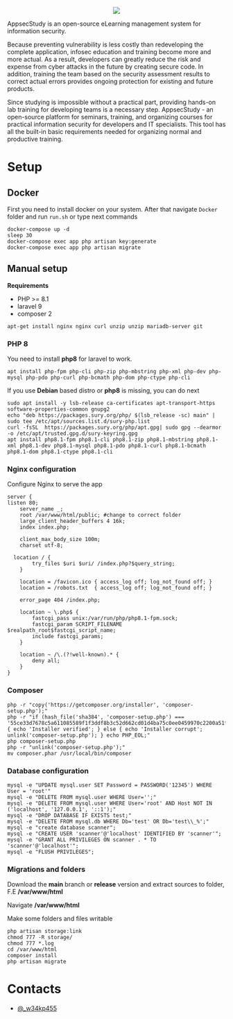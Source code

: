 <p align="center">
  <img src="https://github.com/zzzteph/appsec.study/blob/main/dev/logo.png?raw=true">
</p>


AppsecStudy is an open-source eLearning management system for information security. 

Because preventing vulnerability is less costly than redeveloping the complete application, infosec education and training become more and more actual. As a result, developers can greatly reduce the risk and expense from cyber attacks in the future by creating secure code. In addition, training the team based on the security assessment results to correct actual errors provides ongoing protection for existing and future products.

Since studying is impossible without a practical part, providing hands-on lab training for developing teams is a necessary step.
AppsecStudy - an open-source platform for seminars, training, and organizing courses for practical information security for developers and IT specialists. This tool has all the built-in basic requirements needed for organizing normal and productive training.



# Setup

## Docker

First you need to install docker on your system. After that navigate ```Docker``` folder and run ```run.sh``` or type next commands

```
docker-compose up -d 
sleep 30
docker-compose exec app php artisan key:generate
docker-compose exec app php artisan migrate
```

## Manual setup

**Requirements**
* PHP >= 8.1
* laravel 9 
* composer 2

`apt-get install nginx nginx curl unzip unzip mariadb-server git `

### PHP 8

You need to install **php8** for laravel to work.

```
apt install php-fpm php-cli php-zip php-mbstring php-xml php-dev php-mysql php-pdo php-curl php-bcmath php-dom php-ctype php-cli
```


If you use **Debian** based distro or **php8** is missing, you can do next

```
sudo apt install -y lsb-release ca-certificates apt-transport-https software-properties-common gnupg2
echo "deb https://packages.sury.org/php/ $(lsb_release -sc) main" | sudo tee /etc/apt/sources.list.d/sury-php.list
curl -fsSL  https://packages.sury.org/php/apt.gpg| sudo gpg --dearmor -o /etc/apt/trusted.gpg.d/sury-keyring.gpg
apt install php8.1-fpm php8.1-cli php8.1-zip php8.1-mbstring php8.1-xml php8.1-dev php8.1-mysql php8.1-pdo php8.1-curl php8.1-bcmath php8.1-dom php8.1-ctype php8.1-cli
```


### Nginx configuration

Configure Nginx to serve the app

```
server {
listen 80;
    server_name _;
    root /var/www/html/public; #change to correct folder
    large_client_header_buffers 4 16k;
    index index.php;

    client_max_body_size 100m;
    charset utf-8;

  location / {
        try_files $uri $uri/ /index.php?$query_string;
    }

    location = /favicon.ico { access_log off; log_not_found off; }
    location = /robots.txt  { access_log off; log_not_found off; }

    error_page 404 /index.php;

    location ~ \.php$ {
        fastcgi_pass unix:/var/run/php/php8.1-fpm.sock;
        fastcgi_param SCRIPT_FILENAME $realpath_root$fastcgi_script_name;
        include fastcgi_params;
    }

    location ~ /\.(?!well-known).* {
        deny all;
    }
}
```


### Composer


```
php -r "copy('https://getcomposer.org/installer', 'composer-setup.php');"
php -r "if (hash_file('sha384', 'composer-setup.php') === '55ce33d7678c5a611085589f1f3ddf8b3c52d662cd01d4ba75c0ee0459970c2200a51f492d557530c71c15d8dba01eae') { echo 'Installer verified'; } else { echo 'Installer corrupt'; unlink('composer-setup.php'); } echo PHP_EOL;"
php composer-setup.php
php -r "unlink('composer-setup.php');"
mv composer.phar /usr/local/bin/composer
```

### Database configuration

```
mysql -e "UPDATE mysql.user SET Password = PASSWORD('12345') WHERE User = 'root'"
mysql -e "DELETE FROM mysql.user WHERE User='';"
mysql -e "DELETE FROM mysql.user WHERE User='root' AND Host NOT IN ('localhost', '127.0.0.1', '::1');"
mysql -e "DROP DATABASE IF EXISTS test;"
mysql -e "DELETE FROM mysql.db WHERE Db='test' OR Db='test\\_%';"
mysql -e "create database scanner";
mysql -e "CREATE USER 'scanner'@'localhost' IDENTIFIED BY 'scanner'";
mysql -e "GRANT ALL PRIVILEGES ON scanner . * TO 'scanner'@'localhost'";
mysql -e "FLUSH PRIVILEGES";
```


### Migrations and folders

Download the **main** branch or **release** version and extract sources to folder, F.E **/var/www/html**

Navigate **/var/www/html**

Make some folders and files writable
```
php artisan storage:link
chmod 777 -R storage/
chmod 777 *.log
cd /var/www/html
composer install
php artisan migrate
```





# Contacts

- [@_w34kp455](https://twitter.com/w34kp455)
